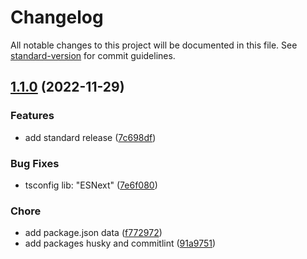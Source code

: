 # Changelog

All notable changes to this project will be documented in this file. See [standard-version](https://github.com/conventional-changelog/standard-version) for commit guidelines.

## [1.1.0](https://github.com/ezemgaray/folder-tree-generator/compare/v1.0.13...v1.1.0) (2022-11-29)


### Features

* add standard release ([7c698df](https://github.com/ezemgaray/folder-tree-generator/commit/7c698df013d180e4c3038d96da5b5921084e5db6))


### Bug Fixes

* tsconfig lib: "ESNext" ([7e6f080](https://github.com/ezemgaray/folder-tree-generator/commit/7e6f080331f62fddbbdefcebd9dd2b8935e3cafb))


### Chore

* add package.json data ([f772972](https://github.com/ezemgaray/folder-tree-generator/commit/f77297221ecca1b052fdf0dd669e264f66364094))
* add packages husky and commitlint ([91a9751](https://github.com/ezemgaray/folder-tree-generator/commit/91a9751eec2791adbad50b3663ce18d31386bf50))
